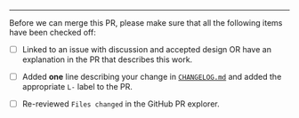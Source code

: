 

---

Before we can merge this PR, please make sure that all the following items have been checked off:

- [ ] Linked to an issue with discussion and accepted design OR have an explanation in the PR that describes this work.
- [ ] Added **one** line describing your change in [`CHANGELOG.md`](https://github.com/manta-network/sdk/blob/main/CHANGELOG.md) and added the appropriate `L-` label to the PR.
- [ ] Re-reviewed `Files changed` in the GitHub PR explorer.

